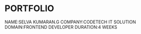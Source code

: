 # PORTFOLIO

NAME:SELVA KUMARAN.G
COMPANY:CODETECH IT SOLUTION
DOMAIN:FRONTEND DEVELOPER
DURATION:4 WEEKS
